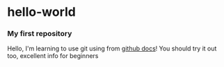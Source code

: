 # hello-world
### My first repository

Hello, I'm learning to use git using from [github docs](docs.github.com)!
You should try it out too, excellent info for beginners

